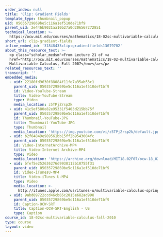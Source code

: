 ```yaml
---
order_index: null
title: 'Clip: Gradient Fields'
template_type: thumbnail_popup
uid: 05035729869be5c116a1ef510de71bf9
parent_uid: 2e446b9021aa10b27a0d206567272851
technical_location: >-
  https://ocw.mit.edu/courses/mathematics/18-02sc-multivariable-calculus-fall-2010/3.-double-integrals-and-line-integrals-in-the-plane/part-b-vector-fields-and-line-integrals/session-62-gradient-fields/clip-gradient-fields
short_url: clip-gradient-fields
inline_embed_id: '31848433clip:gradientfields13079702'
about_this_resource_text: >-
  <p class="scholar_medsm">From Lecture 21 of <a
  href="http://ocw.mit.edu/courses/mathematics/18-02-multivariable-calculus-fall-2007/video-lectures/"><em>18.02
  Multivariable Calculus, Fall 2007</em></a></p>
related_resources_text: ''
transcript: ''
embedded_media:
  - uid: 22180fd9630f88084f11fe7a35ab53c1
    parent_uid: 05035729869be5c116a1ef510de71bf9
    id: Video-YouTube-Stream
    title: Video-YouTube-Stream
    type: Video
    media_location: z5TPjZrsp2k
  - uid: 41c5ef580e82e95331f5403d215bb75f
    parent_uid: 05035729869be5c116a1ef510de71bf9
    id: Thumbnail-YouTube-JPG
    title: Thumbnail-YouTube-JPG
    type: Thumbnail
    media_location: 'https://img.youtube.com/vi/z5TPjZrsp2k/default.jpg'
  - uid: b2f64849e989561bb15ff2b9543004fc
    parent_uid: 05035729869be5c116a1ef510de71bf9
    id: Video-InternetArchive-MP4
    title: Video-Internet Archive-MP4
    type: Video
    media_location: 'https://archive.org/download/MIT18.02F07/ocw-18_02-f07-lec21_300k.mp4'
  - uid: bfef5e252636276d9938112b10755f31
    parent_uid: 05035729869be5c116a1ef510de71bf9
    id: Video-iTunesU-MP4
    title: Video-iTunes U-MP4
    type: Video
    media_location: >-
      http://itunes.apple.com/us/itunes-u/multivariable-calculus-spring/id354869122
  - uid: 9abd89722ccd46cb65c2015e682ad998
    parent_uid: 05035729869be5c116a1ef510de71bf9
    id: Caption-OCW-SRT
    title: Caption-OCW-SRT-English - US
    type: Caption
course_id: 18-02sc-multivariable-calculus-fall-2010
type: course
layout: video
---
```


